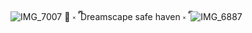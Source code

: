 ![IMG_7007](https://github.com/user-attachments/assets/4f14e078-53b0-4b1e-a7ba-38585e4da8e4)
🎀 ༝ ྀི Dreamscape safe haven ༝ ྀི
![IMG_6887](https://github.com/user-attachments/assets/357b0144-c6fc-483d-b523-e448024b6457)


